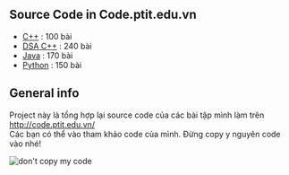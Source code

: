## Source Code in Code.ptit.edu.vn
* [C++](https://github.com/taduyhc/Code.ptit.TaDuy/tree/main/C%2B%2B)    :    100 bài
* [DSA C++](https://github.com/taduyhc/Code.ptit.TaDuy/tree/main/DSA%20C%2B%2B)   :    240 bài
* [Java](https://github.com/taduyhc/Code.ptit.TaDuy/tree/main/Java)    :    170 bài
* [Python](https://github.com/taduyhc/Code.ptit.TaDuy/tree/main/Python)   :    150 bài

## General info
 Project này là tổng hợp lại source code của các bài tập mình làm trên http://code.ptit.edu.vn/  
 Các bạn có thể vào tham khảo code của mình. Đừng copy y nguyên code vào nhé!  
   
 ![don't copy my code](https://github.com/taduyhc/Code.ptit.TaDuy/blob/main/Temp/dont%20copy%20source%20code.jpeg)

  
